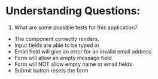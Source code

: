 # Understanding Questions:
1. What are some possible tests for this application?
* The component correctly renders.
* Input fields are able to be typed in
* Email field will give an error for an invalid email address
* Form will allow an empty message field
* Form will NOT allow empty name or email fields
* Submit button resets the form